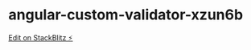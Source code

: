 # angular-custom-validator-xzun6b

[Edit on StackBlitz ⚡️](https://stackblitz.com/edit/angular-custom-validator-xzun6b)